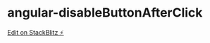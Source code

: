 # angular-disableButtonAfterClick

[Edit on StackBlitz ⚡️](https://stackblitz.com/edit/angular-mpq2fy)